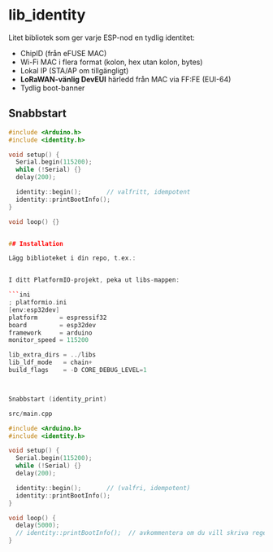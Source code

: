 # lib_identity

Litet bibliotek som ger varje ESP-nod en tydlig identitet:
- ChipID (från eFUSE MAC)
- Wi-Fi MAC i flera format (kolon, hex utan kolon, bytes)
- Lokal IP (STA/AP om tillgängligt)
- **LoRaWAN-vänlig DevEUI** härledd från MAC via FF:FE (EUI-64)
- Tydlig boot-banner

## Snabbstart

```cpp
#include <Arduino.h>
#include <identity.h>

void setup() {
  Serial.begin(115200);
  while (!Serial) {}
  delay(200);

  identity::begin();       // valfritt, idempotent
  identity::printBootInfo();
}

void loop() {}


## Installation

Lägg biblioteket i din repo, t.ex.:


I ditt PlatformIO-projekt, peka ut libs-mappen:

```ini
; platformio.ini
[env:esp32dev]
platform      = espressif32
board         = esp32dev
framework     = arduino
monitor_speed = 115200

lib_extra_dirs = ../libs
lib_ldf_mode   = chain+
build_flags    = -D CORE_DEBUG_LEVEL=1



Snabbstart (identity_print)

src/main.cpp

#include <Arduino.h>
#include <identity.h>

void setup() {
  Serial.begin(115200);
  while (!Serial) {}
  delay(200);

  identity::begin();       // (valfri, idempotent)
  identity::printBootInfo();
}

void loop() {
  delay(5000);
  // identity::printBootInfo();  // avkommentera om du vill skriva regelbundet
}

